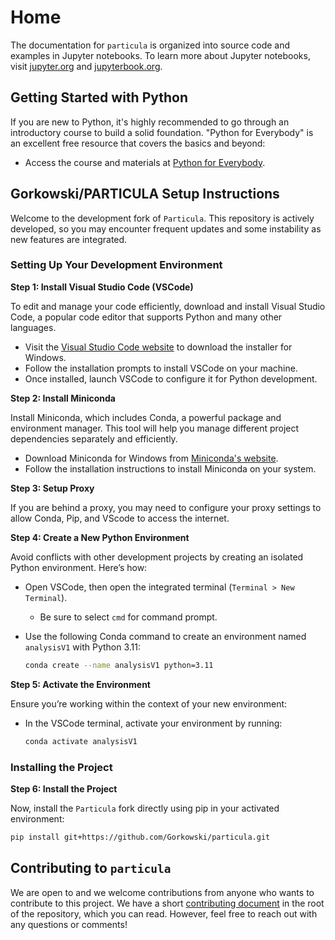 # Home

The documentation for `particula` is organized into source code and examples in Jupyter notebooks.
To learn more about Jupyter notebooks, visit [jupyter.org](https://jupyter.org/) and [jupyterbook.org](https://jupyterbook.org/).


## Getting Started with Python

If you are new to Python, it's highly recommended to go through an introductory course to build a solid foundation. "Python for Everybody" is an excellent free resource that covers the basics and beyond:

- Access the course and materials at [Python for Everybody](https://www.py4e.com/).

## Gorkowski/PARTICULA Setup Instructions

Welcome to the development fork of `Particula`. This repository is actively developed, so you may encounter frequent updates and some instability as new features are integrated.

### Setting Up Your Development Environment

**Step 1: Install Visual Studio Code (VSCode)**

To edit and manage your code efficiently, download and install Visual Studio Code, a popular code editor that supports Python and many other languages.

- Visit the [Visual Studio Code website](https://code.visualstudio.com/) to download the installer for Windows.
- Follow the installation prompts to install VSCode on your machine.
- Once installed, launch VSCode to configure it for Python development.

**Step 2: Install Miniconda**  

Install Miniconda, which includes Conda, a powerful package and environment manager. This tool will help you manage different project dependencies separately and efficiently.

- Download Miniconda for Windows from [Miniconda's website](https://docs.conda.io/en/latest/miniconda.html).
- Follow the installation instructions to install Miniconda on your system.

**Step 3: Setup Proxy**

If you are behind a proxy, you may need to configure your proxy settings to allow Conda, Pip, and VScode to access the internet.


**Step 4: Create a New Python Environment**  

Avoid conflicts with other development projects by creating an isolated Python environment. Here’s how:

- Open VSCode, then open the integrated terminal (`Terminal > New Terminal`).
  - Be sure to select `cmd` for command prompt.
- Use the following Conda command to create an environment named `analysisV1` with Python 3.11:

  ```bash
  conda create --name analysisV1 python=3.11
  ```

**Step 5: Activate the Environment**  

Ensure you’re working within the context of your new environment:
- In the VSCode terminal, activate your environment by running:

  ```bash
  conda activate analysisV1
  ```

### Installing the Project

**Step 6: Install the Project**

Now, install the `Particula` fork directly using pip in your activated environment:

```bash
pip install git+https://github.com/Gorkowski/particula.git
```


<!-- ## Installing `particula`

You can install `particula` from PyPI using the following command:

```bash
python -m pip install particula
```

Or from conda-forge using the following command:

```bash
conda install -c conda-forge particula
```

Alternative, you could fork the repository (or copy it locally) and install it using the following command:

```bash
git clone https://github.com/uncscode/particula.git
cd particula
python -m pip install particula
``` -->

## Contributing to `particula`

We are open to and we welcome contributions from anyone who wants to contribute to this project.
We have a short [contributing document](contribute) in the root of the repository, which you can read.
However, feel free to reach out with any questions or comments!